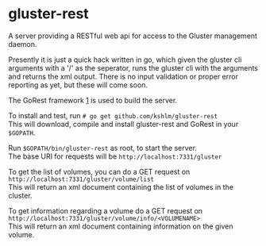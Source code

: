 gluster-rest
============

A server providing a RESTful web api for access to the Gluster management
daemon.

Presently it is just a quick hack written in go, which given the gluster cli
arguments with a '/' as the seperator, runs the gluster cli with the arguments
and returns the xml output. There is no input validation or proper error
reporting as yet, but these will come soon.

The GoRest framework [1] is used to build the server.

To install and test, run `# go get github.com/kshlm/gluster-rest`  
This will download, compile and install gluster-rest and GoRest in your
`$GOPATH`.

Run `$GOPATH/bin/gluster-rest` as root, to start the server.  
The base URI for requests will be `http://localhost:7331/gluster`

To get the list of volumes, you can do a GET request on
`http://localhost:7331/gluster/volume/list`  
This will return an xml document containing the list of volumes in the cluster.

To get information regarding a volume do a GET request on
`http://localhost:7331/gluster/volume/info/<VOLUMENAME>`  
This will return an xml document containing information on the given volume.

[1]: https://code.google.com/p/gorest/ "GoRest"
